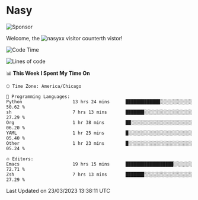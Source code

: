 # Nasy

<!--
<p align="center">
<img height="200" src="https://github-readme-stats.vercel.app/api?username=nasyxx&count_private=true&show_icons=true&theme=dracula&include_all_commits=true"/>
<img height="200" src="https://github-readme-stats.vercel.app/api/top-langs/?username=nasyxx&theme=dracula&hide=html,jupyter+notebook&count_private=true&show_icons=true"/>
</p>

  
----------------
-->

![Sponsor](https://img.shields.io/static/v1.svg?label=Sponsor&message=%E2%9D%A4&logo=GitHub&style=flat&color=pink)
 
Welcome, the ![nasyxx visitor counter](https://count.getloli.com/get/@nasyxx?theme=rule34)th vistor!
 
<!--START_SECTION:waka-->
![Code Time](http://img.shields.io/badge/Code%20Time-3%2C305%20hrs%2037%20mins-blue)

![Lines of code](https://img.shields.io/badge/From%20Hello%20World%20I%27ve%20Written-6.2%20million%20lines%20of%20code-blue)

📊 **This Week I Spent My Time On** 

```text
🕑︎ Time Zone: America/Chicago

💬 Programming Languages: 
Python                   13 hrs 24 mins      █████████████░░░░░░░░░░░░   50.62 % 
sh                       7 hrs 13 mins       ███████░░░░░░░░░░░░░░░░░░   27.29 % 
Org                      1 hr 38 mins        ██░░░░░░░░░░░░░░░░░░░░░░░   06.20 % 
YAML                     1 hr 25 mins        █░░░░░░░░░░░░░░░░░░░░░░░░   05.40 % 
Other                    1 hr 23 mins        █░░░░░░░░░░░░░░░░░░░░░░░░   05.24 % 

🔥 Editors: 
Emacs                    19 hrs 15 mins      ██████████████████░░░░░░░   72.71 % 
Zsh                      7 hrs 13 mins       ███████░░░░░░░░░░░░░░░░░░   27.29 % 
```


 Last Updated on 23/03/2023 13:38:11 UTC
<!--END_SECTION:waka-->

<!-- ![visitors](https://visitor-badge.laobi.icu/badge?page_id=nasyxx.nasyxx) -->
